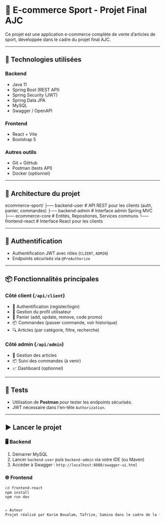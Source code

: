 # 🛒 E-commerce Sport - Projet Final AJC

Ce projet est une application e-commerce complète de vente d’articles de sport, développée dans le cadre du projet final AJC.

---

## 🚀 Technologies utilisées

### Backend
- Java 11
- Spring Boot (REST API)
- Spring Security (JWT)
- Spring Data JPA
- MySQL
- Swagger / OpenAPI

### Frontend
- React + Vite
- Bootstrap 5

### Autres outils
- Git + GitHub
- Postman (tests API)
- Docker (optionnel)

---

## 🧩 Architecture du projet

ecommerce-sport/
├── backend-user # API REST pour les clients (auth, panier, commandes)
├── backend-admin # Interface admin Spring MVC
├── ecommerce-core # Entités, Repositories, Services communs
└── frontend-react # Interface React pour les clients


---

## 🔐 Authentification

- Authentification JWT avec rôles (`CLIENT`, `ADMIN`)
- Endpoints sécurisés via `@PreAuthorize`

---

## 📦 Fonctionnalités principales

### Côté client (`/api/client`)
- 🔐 Authentification (register/login)
- 👤 Gestion du profil utilisateur
- 🛒 Panier (add, update, remove, code promo)
- 📦 Commandes (passer commande, voir historique)
- 🔍 Articles (par catégorie, filtre, recherche)

### Côté admin (`/api/admin`)
- 👕 Gestion des articles
- 📦 Suivi des commandes (à venir)
- 📈 Dashboard (optionnel)

---

## 🧪 Tests

- Utilisation de **Postman** pour tester les endpoints sécurisés.
- JWT nécessaire dans l'en-tête `Authorization`.

---

## ▶️ Lancer le projet

### 🖥️ Backend
1. Démarrer MySQL
2. Lancer `backend-user` puis `backend-admin` via votre IDE (ou Maven)
3. Accéder à Swagger : `http://localhost:8080/swagger-ui.html`

### 🌐 Frontend
```bash
cd frontend-react
npm install
npm run dev


✍️ Auteur
Projet réalisé par Karim Boualam, Tafrize, Samina dans le cadre de la formation AJC (2025).